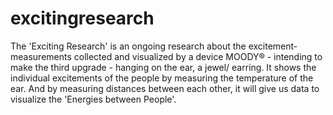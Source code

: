 # excitingresearch
The 'Exciting Research' is an ongoing  research about the  excitement-measurements collected and  visualized by a device MOODY® -  intending to make the third upgrade -  hanging on the ear, a jewel/ earring.  It shows the individual excitements of the  people by measuring the temperature of  the ear. And by measuring distances  between each other, it will give us data to  visualize the 'Energies between People'.
